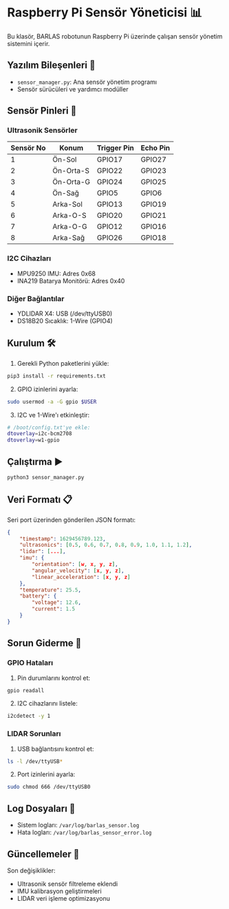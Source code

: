 # Raspberry Pi Sensör Yöneticisi 📊

Bu klasör, BARLAS robotunun Raspberry Pi üzerinde çalışan sensör yönetim sistemini içerir.

## Yazılım Bileşenleri 🔧

- `sensor_manager.py`: Ana sensör yönetim programı
- Sensör sürücüleri ve yardımcı modüller

## Sensör Pinleri 📌

### Ultrasonik Sensörler

| Sensör No | Konum     | Trigger Pin | Echo Pin |
|-----------|-----------|-------------|-----------|
| 1         | Ön-Sol    | GPIO17      | GPIO27    |
| 2         | Ön-Orta-S | GPIO22      | GPIO23    |
| 3         | Ön-Orta-G | GPIO24      | GPIO25    |
| 4         | Ön-Sağ    | GPIO5       | GPIO6     |
| 5         | Arka-Sol  | GPIO13      | GPIO19    |
| 6         | Arka-O-S  | GPIO20      | GPIO21    |
| 7         | Arka-O-G  | GPIO12      | GPIO16    |
| 8         | Arka-Sağ  | GPIO26      | GPIO18    |

### I2C Cihazları

- MPU9250 IMU: Adres 0x68
- INA219 Batarya Monitörü: Adres 0x40

### Diğer Bağlantılar

- YDLIDAR X4: USB (/dev/ttyUSB0)
- DS18B20 Sıcaklık: 1-Wire (GPIO4)

## Kurulum 🛠️

1. Gerekli Python paketlerini yükle:
```bash
pip3 install -r requirements.txt
```

2. GPIO izinlerini ayarla:
```bash
sudo usermod -a -G gpio $USER
```

3. I2C ve 1-Wire'ı etkinleştir:
```bash
# /boot/config.txt'ye ekle:
dtoverlay=i2c-bcm2708
dtoverlay=w1-gpio
```

## Çalıştırma ▶️

```bash
python3 sensor_manager.py
```

## Veri Formatı 📋

Seri port üzerinden gönderilen JSON formatı:

```json
{
    "timestamp": 1629456789.123,
    "ultrasonics": [0.5, 0.6, 0.7, 0.8, 0.9, 1.0, 1.1, 1.2],
    "lidar": [...],
    "imu": {
        "orientation": [w, x, y, z],
        "angular_velocity": [x, y, z],
        "linear_acceleration": [x, y, z]
    },
    "temperature": 25.5,
    "battery": {
        "voltage": 12.6,
        "current": 1.5
    }
}
```

## Sorun Giderme 🔧

### GPIO Hataları

1. Pin durumlarını kontrol et:
```bash
gpio readall
```

2. I2C cihazlarını listele:
```bash
i2cdetect -y 1
```

### LIDAR Sorunları

1. USB bağlantısını kontrol et:
```bash
ls -l /dev/ttyUSB*
```

2. Port izinlerini ayarla:
```bash
sudo chmod 666 /dev/ttyUSB0
```

## Log Dosyaları 📝

- Sistem logları: `/var/log/barlas_sensor.log`
- Hata logları: `/var/log/barlas_sensor_error.log`

## Güncellemeler 🔄

Son değişiklikler:
- Ultrasonik sensör filtreleme eklendi
- IMU kalibrasyon geliştirmeleri
- LIDAR veri işleme optimizasyonu
